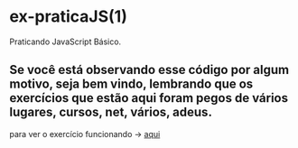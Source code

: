 # ex-praticaJS(1)
 Praticando JavaScript Básico.

Se você está observando esse código por algum motivo, seja bem vindo, lembrando que os exercícios que estão aqui foram pegos de vários lugares, cursos, net, vários, adeus.
---
para ver o exercício funcionando -> [aqui](https://joao1912.github.io/ex-praticaJS/)
